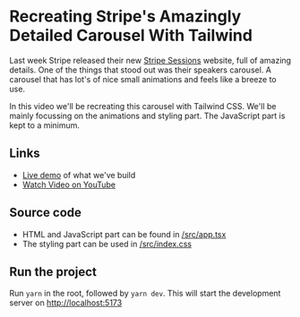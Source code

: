 # Recreating Stripe's Amazingly Detailed Carousel With Tailwind

Last week Stripe released their new [Stripe Sessions](https://stripe.com/sessions) website, full of amazing details.
One of the things that stood out was their speakers carousel. A carousel that has lot's of nice small animations and feels like a breeze to use.

In this video we'll be recreating this carousel with Tailwind CSS. We'll be mainly focussing on the animations and styling part. The JavaScript part is kept to a minimum.

## Links

* [Live demo](https://www.frontend.fyi/v/building-stripes-carousel-with-tailwind) of what we've build
* [Watch Video on YouTube](https://youtu.be/4JQ-kgq5Ryw)

## Source code

* HTML and JavaScript part can be found in [/src/app.tsx](/src/App.tsx)
* The styling part can be used in [/src/index.css](/src/index.css)

## Run the project

Run `yarn` in the root, followed by `yarn dev`. This will start the development server on [http://localhost:5173](http://localhost:5173)